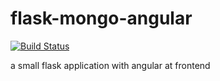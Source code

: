 # flask-mongo-angular
[![Build Status](https://travis-ci.org/arpitx165/flask-mongo-angular.svg?branch=master)](https://travis-ci.org/arpitx165/flask-mongo-angular)

a small  flask application with angular at frontend

